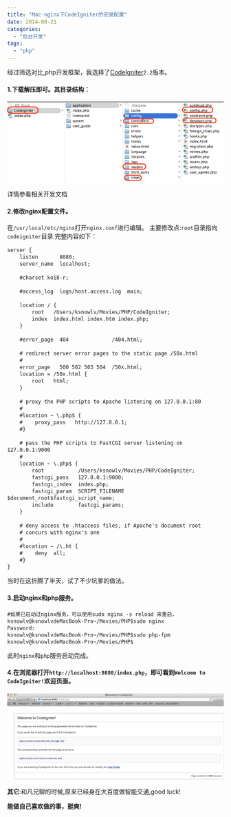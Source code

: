 ```yaml
---
title: "Mac-nginx下CodeIgniter的安装配置"
date: 2014-08-21
categories:
  - "后台开发"
tags:
  - "php"
---
```

<!--more-->

   经过筛选对比,php开发框架，我选择了[CodeIgniter](https://ellislab.com/codeigniter)`2.2`版本。

<!--more-->

#### 1.下载解压即可。其目录结构：
![image](/images/post/2014-08-21-mac-nginx-xia-codeigniterde-an-zhuang-pei-zhi/codeigniter_dir.png)  

详情参看相关开发文档
 
#### 2.修改nginx配置文件。
在`/usr/local/etc/nginx`打开`nginx.conf`进行编辑。
主要修改点:`root`目录指向`codeigniter`目录.完整内容如下：

    server {
        listen       8080;
        server_name  localhost;

        #charset koi8-r;

        #access_log  logs/host.access.log  main;

        location / {
            root   /Users/ksnowlv/Movies/PHP/CodeIgniter;
            index  index.html index.htm index.php;
        }

        #error_page  404              /404.html;

        # redirect server error pages to the static page /50x.html
        #
        error_page   500 502 503 504  /50x.html;
        location = /50x.html {
            root   html;
        }

        # proxy the PHP scripts to Apache listening on 127.0.0.1:80
        #
        #location ~ \.php$ {
        #    proxy_pass   http://127.0.0.1;
        #}

        # pass the PHP scripts to FastCGI server listening on 127.0.0.1:9000
        #
        location ~ \.php$ {
            root           /Users/ksnowlv/Movies/PHP/CodeIgniter;
            fastcgi_pass   127.0.0.1:9000;
            fastcgi_index  index.php;
            fastcgi_param  SCRIPT_FILENAME $document_root$fastcgi_script_name;
            include        fastcgi_params;
        }

        # deny access to .htaccess files, if Apache's document root
        # concurs with nginx's one
        #
        #location ~ /\.ht {
        #    deny  all;
        #}
    }

当时在这折腾了半天，试了不少坑爹的做法。
    
#### 3.启动nginx和php服务。
    #如果已启动过nginx服务，可以使用sudo nginx -s reload 来重启.
    ksnowlv@ksnowlvdeMacBook-Pro~/Movies/PHP$sudo nginx
    Password:
    ksnowlv@ksnowlvdeMacBook-Pro~/Movies/PHP$sudo php-fpm
    ksnowlv@ksnowlvdeMacBook-Pro~/Movies/PHP$
 此时`nginx`和`php`服务启动完成。
 
#### 4.在浏览器打开`http://localhost:8080/index.php`，即可看到`Welcome to CodeIgniter!`欢迎页面。
![image](/images/post/2014-08-21-mac-nginx-xia-codeigniterde-an-zhuang-pei-zhi/codeigniter_page.png) 

**其它**:和凡兄聊的时候,原来已经身在大百度做智能交通,good luck!

**能做自己喜欢做的事，挺爽!**

